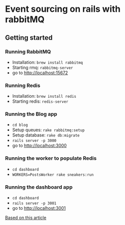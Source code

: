 # Event sourcing on rails with rabbitMQ

## Getting started
### Running RabbitMQ
- Installation: `brew install rabbitmq`
- Starting rmq: `rabbitmq-server`
- go to [http://localhost:15672](http://localhost:15672)

### Running Redis
- Installation: `brew install redis`
- Starting redis: `redis-server`

### Running the Blog app
- `cd blog`
- Setup queues: `rake rabbitmq:setup`
- Setup database: `rake db:migrate`
- `rails server -p 3000`
- go to [http://localhost:3000](http://localhost:3000)

### Running the worker to populate Redis
- `cd dashboard`
- `WORKERS=PostsWorker rake sneakers:run`

### Running the dashboard app
- `cd dashboard`
- `rails server -p 3001`
- go to [http://localhost:3001](http://localhost:3001)

[Based on this article](http://codetunes.com/2014/event-sourcing-on-rails-with-rabbitmq/)
